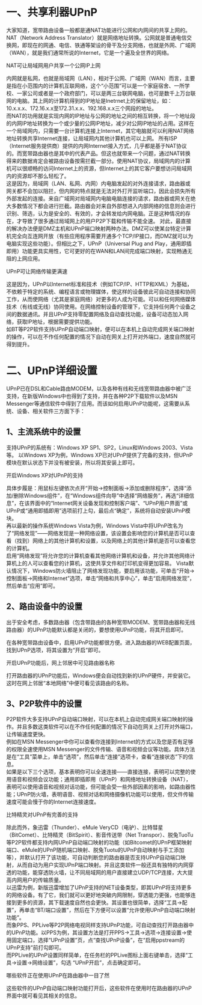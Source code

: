 # 一、共享利器UPnP
大家知道，宽带路由设备一般都是通NAT功能进行公网和内网间的共享上网的。NAT（Network Address Translator）就是网络地址转换。公网就是普通电信交换网，即现在的网通、电信、铁通等架设的骨干及分支网络，也就是外网、广域网（WAN），就是我们通常所说的Internet，它是一个遍及全世界的网络。

NAT可让局域网用户共享一个公网IP上网

内网就是私网，也就是局域网（LAN），相对于公网、广域网（WAN）而言，主要是指在小范围内的计算机互联网络，这个“小范围”可以是一个家庭宿舍、一所学校、一家公司或者是一个政府部门，可以是两三台联网电脑，也可是数千上万台联网的电脑。其上网的计算机得到的IP地址是Inetrnet上的保留地址，如：10.x.x.x、172.16.x.x至172.31.x.x、192.168.x.x三个网段的地址。  
而NAT的功用就是实现内网的IP地址与公网的地址之间的相互转换，将一个地址段的内网IP地址转换为一个或少量的公网IP地址，减少对公网IP地址的占用。这样在一个局域网内，只需要一台计算机连接上Internet，其它电脑就可以利用NAT网络地址转换共享Internet连接，让局域网内其他计算机也可以上网。
所有ISP（Internet服务提供商）提供的内网Internet接入方式，几乎都是基于NAT协议的。而宽带路由器也是其中的代表产品。但这也就带来一个问题，通过NAT转换得来的数据肯定会被路由设备按需拦截一部分。使用NAT协议，局域网内的计算机可以很顺畅的访问Internet上的资源，但Internet上的其它客户要想访问局域网内的资源却不那么轻松了。  
这是因为，局域网（LAN、私网、内网）内电脑发起的对外连接请求，路由器或网关都不会加以阻拦，但内网的特点就是无法对外打开监听端口，因此会损失所有外部发起的连接。来自广域网对局域网内电脑电脑连接的请求，路由器或网关在绝大多数情况下都会进行拦截。路由器会对来自外部想进入内部网络的信息则会进行识别、筛选，认为是安全的、有效的，才会转发给内网电脑。正是这种情况的存在，才导致了很多通过局域网上的用户P2P下载和传输不能全速。
对此，最直接的解决办法便是DMZ主机和UPnP端口映射两种办法。DMZ可以使某台特定计算机完全向互连网开放（有些应用程序需要开通多个TCP/IP接口，而DMZ就可以为电脑实现这些功能）。但相比之下，UPnP（Universal Plug and Play，通用即插即用）功能更具实用性，它可更好的在WAN和LAN间完成端口映射，实现畅通无阻的上网应用。

UPnP可让网络传输更满速

这是因为，UPnP以Internet标准和技术（例如TCP/IP、HTTP和XML）为基础，不依赖于特定的系统、编程语言或物理媒体，使这样的设备彼此可自动连接和协同工作，从而使网络（尤其是家庭网络）对更多的人成为可能。可以和任何网络媒体技术（有线或无线）协同使用。在网络控制设备的管理下，它支持任何两个设备之间的数据通讯。并且UPnP支持零配置网络及自动查找功能，设备可动态加入网络，获取IP地址，根据需要提供功能。  
如BT等P2P软件支持UPnP自动端口映射，便可以在本机上自动完成网关端口映射的操作，可以在不作任何配置的情况下自动在网关上打开对外端口，速度自然就可得到提升。

# 二、UPnP详细设置
UPnP已在DSL和Cable路由MODEM，以及各种有线和无线宽带路由器中被广泛支持，在新版Windows中也得到了支持，并在各种P2P下载软件以及MSN Messenger等通信软件中得到了应用。而该如何启用UPnP功能呢，这需要从系统、设备、相关软件三方面下手：
## 1、主流系统中的设置
支持UPnP的系统有：Windows XP SP1、SP2，Linux和Windows 2003、Vista等。
以Windows XP为例，Windows XP已对UPnP提供了完备的支持，但UPnP模块在默认状态下并没有被安装，所以将其安装上即可。

开启Windows XP对UPnP的支持

具体步履是：用鼠标左键依次点开“开始→控制面板→添加或删除程序”，选择“添加/删除Windows组件”，在“Windows组件向导”中选择“网络服务”，再选“详细信息”，在该界面中的“Internet网关设备发现和控制客户端”、“UPnP用户界面”或UPnP或“通用即插即用”选项前打上勾，最后点“确定”，系统将自动安装UPnP模块。  
再以最新的操作系统Windows Vista为例，Windows Vista中将UPnP改名为了“网络发现”——网络发现是一种网络设置，该设置会影响您的计算机是否可以查看（找到）网络上的其他计算机和设置，以及网络上的其他计算机是否可以查看您的计算机。  
启用“网络发现”将允许您的计算机查看其他网络计算机和设备，并允许其他网络计算机上的人可以查看您的计算机，这使共享文件和打印机变得更加容易。  Vista默认情况下，Windows防火墙阻止了网络发现功能，要启用该功能，可单击“开始→控制面板→网络和Internet”选项，单击“网络和共享中心”，单击“启用网络发现”，然后单击“应用”即可。

## 2、路由设备中的设置
出于安全考虑，多数路由器（包含带路由的各种宽带MODEM、宽带路由器和无线路由器）的UPnP功能默认都是关闭的，要想使用UPnP功能，将其开启即可。

在各种宽带路由设备中，启用UPnP功能都很方便。进入路由器的WEB配置页面，找到UPnP选项，将其设置为“开启”即可。

开启UPnP功能后，网上邻居中可见路由器名称

打开路由器的UPnP功能后，Windows便会自动找到新的UPnP硬件，并安装它。这时在网上邻居“本地网络”中便可看见该路由的名称。

## 3、P2P软件中的设置
P2P软件大多支持UPnP自动端口映射，可以在本机上自动完成网关端口映射的操作。并且多数这类软件可以在不作任何配置的情况下自动在网关上打开对外端口，让传输速度更快。  
例如在MSN Messenger中你可以查看你连接到Internet的方式以及您是否有足够的权限全速使用MSN Messenger的文件传输、语音和视频会议等功能。具体方法是在“工具”菜单上，单击“选项”，然后单击“连接”选项卡，查看“连接状态”下的信息。  
如果是以下三个选项，基本表明你可以全速连接——直接连接，表明可以完整的使用语音和视频会议功能；通用即插即用（UPnP）和网络地址转换设备（NAT），表明可以使用语音和视频对话功能，但可能会受一些外部因素的影响，如路由器性能；UPnP防火墙，表明语音、视频对话和网络摄像机功能可以使用，但文件传输速度可能会慢于你的Internet连接速度。

比特精灵对UPnP有完善的支持

除此而外，象迅雷（Thunder）、eMule VeryCD（电驴）、比特彗星（BitComet）、比特精灵（BitSpirit）、影音传送带（Net Transpor）、脱兔TuoTu等P2P软件都支持内网UPnP自动端口映射的功能（如Bitcomet的UPnP框架映射端口、eMule的UPnP随机端口映射、脱兔Tuotu的UPnP自动映射与手工添加等），并默认打开了该功能，可自动判断您的路由器是否支持UPnP自动端口映射，从而自动为用户实现UPnP端口映射。并且这类软件一般还具有独特的内网穿透的功能，能穿透防火墙，让不同局域网的用户直接建立UDP/TCP连接，大大提高内网用户的传输质量。  
以迅雷为例，新版迅雷增加了UPnP支持的NET设备类型，即其UPnP将支持更多的网络设备。有了它，我们就可以更好地突破内网限制，穿透能力更强，也能够连接到更多的资源，其下载速度自然也会更快。其设置也很简单，选择“工具→配置”，再单击“BT/端口设置”，然后在下方便可以设置“允许使用UPnP自动端口映射功能”。  
而象PPS、PPLive等P2P网络电视同样支持UPnP功能，可自动查找打开路由器中的UPnP功能。以PPS为例，其设置方法是打开PPS→工具→选项→连接设置→使用固定端口，选择“UPnP设置”页，点“查找UPnP设备”，在“启用ppstream的UPnP支持”前打勾即可。  
而PPLive的UPnP设置同样简单，在任务栏的PPLive图标上面右键单击，选择“工具→设置→网络设置”，勾选 “UPnP开启”，点击确定即可。

哪些软件正在使用UPnP在路由器中一目了然

这些软件的UPnP自动端口映射功能打开后，这些软件在使用时在路由器的UPnP界面中就可看见其相关的信息。
